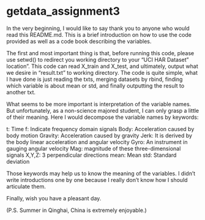 # getdata_assignment3
In the very beginning, I would like to say thank you to anyone who would read this README.md. This is a brief introduction on how to use the code provided as well as a code book describing the variables.

The first and most important thing is that, before running this code, please use setwd() to redirect you working directory to your “UCI HAR Dataset” location”. This code can read X_train and X_test, and ultimately, output what we desire in “result.txt” to working directory. The code is quite simple, what I have done is just reading the txts, merging datasets by rbind, finding which variable is about mean or std, and finally outputting the result to another txt. 

What seems to be more important is interpretation of the variable names. But unfortunately, as a non-science majored student, I can only grasp a little of their meaning. Here I would decompose the variable names by keywords:

t: Time
f: Indicate frequency domain signals
Body: Acceleration caused by body motion
Gravity: Acceleration caused by gravity
Jerk: It is derived by the body linear acceleration and angular velocity
Gyro: An instrument in gauging angular velocity
Mag: magnitude of these three-dimensional signals
X,Y,Z: 3 perpendicular directions
mean: Mean
std: Standard deviation

Those keywords may help us to know the meaning of the variables. I didn’t write introductions one by one because I really don’t know how I should articulate them.

Finally, wish you have a pleasant day.











(P.S. Summer in Qinghai, China is extremely enjoyable.)
